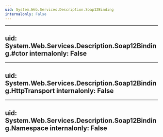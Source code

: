 ```yaml
---
uid: System.Web.Services.Description.Soap12Binding
internalonly: False
---
```


---
uid: System.Web.Services.Description.Soap12Binding.#ctor
internalonly: False
---

---
uid: System.Web.Services.Description.Soap12Binding.HttpTransport
internalonly: False
---

---
uid: System.Web.Services.Description.Soap12Binding.Namespace
internalonly: False
---
